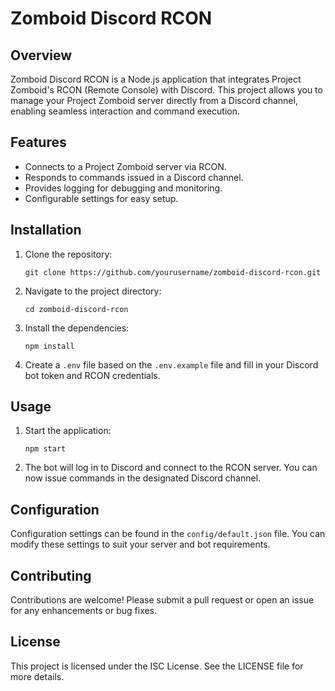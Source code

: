 # Zomboid Discord RCON

## Overview
Zomboid Discord RCON is a Node.js application that integrates Project Zomboid's RCON (Remote Console) with Discord. This project allows you to manage your Project Zomboid server directly from a Discord channel, enabling seamless interaction and command execution.

## Features
- Connects to a Project Zomboid server via RCON.
- Responds to commands issued in a Discord channel.
- Provides logging for debugging and monitoring.
- Configurable settings for easy setup.

## Installation

1. Clone the repository:
   ```
   git clone https://github.com/yourusername/zomboid-discord-rcon.git
   ```

2. Navigate to the project directory:
   ```
   cd zomboid-discord-rcon
   ```

3. Install the dependencies:
   ```
   npm install
   ```

4. Create a `.env` file based on the `.env.example` file and fill in your Discord bot token and RCON credentials.

## Usage

1. Start the application:
   ```
   npm start
   ```

2. The bot will log in to Discord and connect to the RCON server. You can now issue commands in the designated Discord channel.

## Configuration

Configuration settings can be found in the `config/default.json` file. You can modify these settings to suit your server and bot requirements.

## Contributing

Contributions are welcome! Please submit a pull request or open an issue for any enhancements or bug fixes.

## License

This project is licensed under the ISC License. See the LICENSE file for more details.